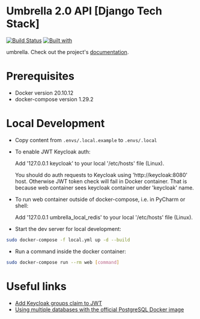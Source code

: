 # Umbrella 2.0 API [Django Tech Stack]

[![Build Status](https://travis-ci.org/shuryhin-oleksandr/umbrella.svg?branch=master)](https://travis-ci.org/shuryhin-oleksandr/umbrella)
[![Built with](https://img.shields.io/badge/Built_with-Cookiecutter_Django_Rest-F7B633.svg)](https://github.com/agconti/cookiecutter-django-rest)

umbrella. Check out the project's [documentation](http://shuryhin-oleksandr.github.io/umbrella/).

# Prerequisites
- Docker version 20.10.12
- docker-compose version 1.29.2

# Local Development
- Copy content from `.envs/.local.example` to `.envs/.local`


- To enable JWT Keycloak auth:


    Add '127.0.0.1 keycloak' to your local '/etc/hosts' file (Linux).

    You should do auth requests to Keycloak using 'http://keycloak:8080' host.
    Otherwise JWT token check will fail in Docker container. 
    That is because web container sees keycloak container under 'keycloak' name.

- To run web container outside of docker-compose, i.e. in PyCharm or shell:


     Add '127.0.0.1 umbrella_local_redis' to your local '/etc/hosts' file (Linux).

- Start the dev server for local development:
```bash
sudo docker-compose -f local.yml up -d --build
```

- Run a command inside the docker container:

```bash
sudo docker-compose run --rm web [command]
```

# Useful links

- [Add Keycloak groups claim to JWT](ttps://stackoverflow.com/questions/56362197/keycloak-oidc-retrieve-user-groups-attributes)
- [Using multiple databases with the official PostgreSQL Docker image](https://github.com/mrts/docker-postgresql-multiple-databases)
